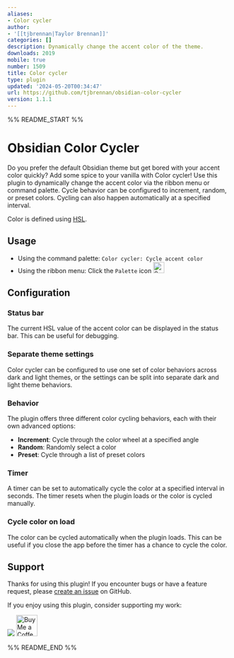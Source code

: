 ```yaml
---
aliases:
- Color cycler
author:
- '[[tjbrennan|Taylor Brennan]]'
categories: []
description: Dynamically change the accent color of the theme.
downloads: 2019
mobile: true
number: 1509
title: Color cycler
type: plugin
updated: '2024-05-20T00:34:47'
url: https://github.com/tjbrennan/obsidian-color-cycler
version: 1.1.1
---
```


%% README_START %%

# Obsidian Color Cycler

Do you prefer the default Obsidian theme but get bored with your accent color quickly? Add some spice to your vanilla with Color cycler!
Use this plugin to dynamically change the accent color via the ribbon menu or command palette.
Cycle behavior can be configured to increment, random, or preset colors. Cycling can also happen automatically at a specified interval.

Color is defined using [HSL](https://developer.mozilla.org/en-US/docs/Web/CSS/color_value/hsl).

## Usage

- Using the command palette: `Color cycler: Cycle accent color`
- Using the ribbon menu: Click the `Palette` icon <img width="25" alt="Screenshot 2024-02-28 at 13 01 42" src="https://github.com/tjbrennan/obsidian-color-cycler/assets/2440702/2d66679a-877e-4205-a234-33acc64e1fe0">

## Configuration

### Status bar

The current HSL value of the accent color can be displayed in the status bar. This can be useful for debugging.

### Separate theme settings

Color cycler can be configured to use one set of color behaviors across dark and light themes, or the settings can be split into separate dark and light theme behaviors.

### Behavior

The plugin offers three different color cycling behaviors, each with their own advanced options:

- **Increment**: Cycle through the color wheel at a specified angle
- **Random**: Randomly select a color
- **Preset**: Cycle through a list of preset colors

### Timer

A timer can be set to automatically cycle the color at a specified interval in seconds. The timer resets when the plugin loads or the color is cycled manually.

### Cycle color on load

The color can be cycled automatically when the plugin loads. This can be useful if you close the app before the timer has a chance to cycle the color.

## Support

Thanks for using this plugin! If you encounter bugs or have a feature request, please [create an issue](https://github.com/tjbrennan/obsidian-color-cycler/issues) on GitHub.

If you enjoy using this plugin, consider supporting my work:

<a href="https://www.buymeacoffee.com/tjbrennan"><img src="https://img.buymeacoffee.com/button-api/?text=Buy me a coffee&emoji=☕&slug=tjbrennan&button_colour=5F7FFF&font_colour=ffffff&font_family=Lato&outline_colour=000000&coffee_colour=FFDD00" /></a>
<a href='https://ko-fi.com/P5P2UVA8M' target='_blank'><img height='48' style='border:0px;height:48px;' src='https://storage.ko-fi.com/cdn/kofi3.png?v=3' border='0' alt='Buy Me a Coffee at ko-fi.com' /></a>


%% README_END %%